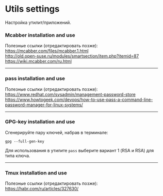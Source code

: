 # Utils settings
Настройка утилит/приложений.
### Mcabber installation and use  
Полезные ссылки (отредактировать позже):  
https://mcabber.com/files/mcabber.1.html  
http://old.open-suse.ru/modules/smartsection/item.php?itemid=87  
https://wiki.mcabber.com/ru.html

---
### pass installation and use
Полезные ссылки (отредактировать позже):  
https://www.redhat.com/sysadmin/management-password-store  
https://www.howtogeek.com/devops/how-to-use-pass-a-command-line-password-manager-for-linux-systems/  

---
### GPG-key installation and use
Сгенерируйте пару ключей, набрав в терминале:
```
gpg --full-gen-key
```
Для использования в утилите `pass` выберите вариант 1 (RSA и RSA) для типа ключа.

---
### Tmux installation and use
Полезные ссылки (отредактировать позже):  
https://habr.com/ru/articles/327630/
